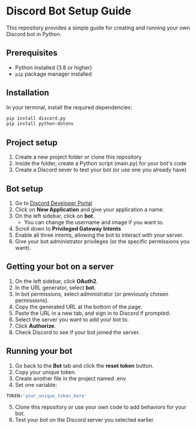 # Discord Bot Setup Guide

This repository provides a simple guide for creating and running your own Discord bot in Python.

## Prerequisites

- Python installed (3.8 or higher)  
- `pip` package manager installed  

## Installation

In your terminal, install the required dependencies:

```bash
pip install discord.py
pip install python-dotenv
```

## Project setup
1. Create a new project folder or clone this repository
2. Inside the folder, create a Python script (main.py) for your bot's code
3. Create a Discord sever to test your bot (or use one you already have) 

## Bot setup
1. Go to [Discord Developer Portal](https://discord.com/developers/applications)
2. Click on **New Application** and give your application a name.
3. On the left sidebar, click on **bot**.
   - You can change the username and image if you want to.
4. Scroll down to **Privileged Gateway Intents**
5. Enable all three intents, allowing the bot to interact with your server.
6. Give your bot administrator privileges (or the specific permissions you want).

## Getting your bot on a server
1. On the left sidebar, click **OAuth2**.
2. In the URL generator, select **bot**.
3. In bot permissions, select administrator (or previously chosen permissions).
4. Copy the generated URL at the bottom of the page.
5. Paste the URL in a new tab, and sign in to Discord if prompted.
6. Select the server you want to add your bot to.
7. Click **Authorize**.
8. Check Discord to see if your bot joined the server.

## Running your bot
1. Go back to the **Bot** tab and click the **reset token** button.
2. Copy your unique token.
3. Create another file in the project named .env
4. Set one variable:
```python
TOKEN='your_unique_token_here'
```
5. Clone this repository or use your own code to add behaviors for your bot.
6. Test your bot on the Discord server you selected earlier.
